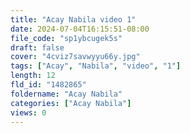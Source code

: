 ```yaml
---
title: "Acay Nabila video 1"
date: 2024-07-04T16:15:51-08:00
file_code: "sp1ybcugek5s"
draft: false
cover: "4cviz7savwyyu66y.jpg"
tags: ["Acay", "Nabila", "video", "1"]
length: 12
fld_id: "1482865"
foldername: "Acay Nabila"
categories: ["Acay Nabila"]
views: 0
---
```

